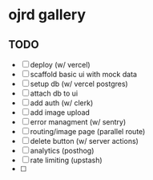 # ojrd gallery

## TODO

- [ ] deploy (w/ vercel)
- [ ] scaffold basic ui with mock data
- [ ] setup db (w/ vercel postgres)
- [ ] attach db to ui
- [ ] add auth (w/ clerk)
- [ ] add image upload
- [ ] error managment (w/ sentry)
- [ ] routing/image page (parallel route)
- [ ] delete button (w/ server actions)
- [ ] analytics (posthog)
- [ ] rate limiting (upstash)
- [ ] 